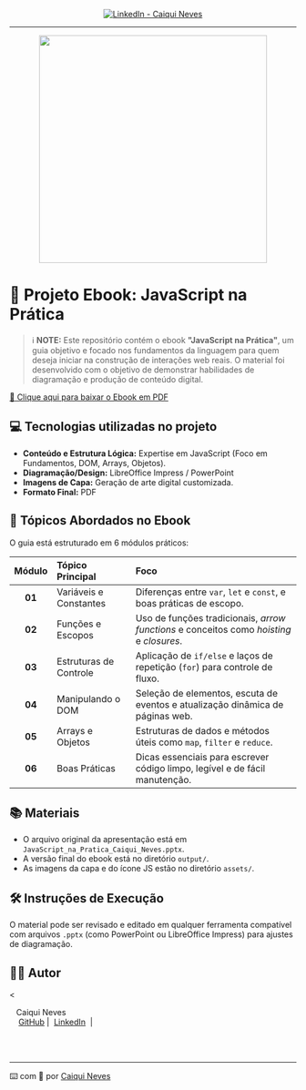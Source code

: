 


<p align="center">
<a href="https://www.linkedin.com/in/caiqui-neves-541244277/"><img src="https://img.shields.io/badge/LinkedIn-Caiqui_Neves-0A66C2?logo=linkedin" alt="LinkedIn - Caiqui Neves"></a>
<a href="https://github.com/caiquineves"></a></p>

-------


<p align="center">
<img 
    src="./assets/cover.png"
    width="400"  
/>
</p>

# 📕 Projeto Ebook: JavaScript na Prática


> ℹ️ **NOTE:** Este repositório contém o ebook **"JavaScript na Prática"**, um guia objetivo e focado nos fundamentos da linguagem para quem deseja iniciar na construção de interações web reais. O material foi desenvolvido com o objetivo de demonstrar habilidades de diagramação e produção de conteúdo digital.

<a href="./output/JavaScript_na_Pratica_Caiqui_Neves.pdf" title="View PDF now"> 🚀 Clique aqui para baixar o Ebook em PDF</a>

## 💻 Tecnologias utilizadas no projeto

- **Conteúdo e Estrutura Lógica:** Expertise em JavaScript (Foco em Fundamentos, DOM, Arrays, Objetos).
- **Diagramação/Design:** LibreOffice Impress / PowerPoint
- **Imagens de Capa:** Geração de arte digital customizada.
- **Formato Final:** PDF

## 🧠 Tópicos Abordados no Ebook

O guia está estruturado em 6 módulos práticos:

| Módulo | Tópico Principal | Foco |
| :----: | :----------------------- | :----------------------------------------------------------------------------------------------- |
| **01** | Variáveis e Constantes | Diferenças entre `var`, `let` e `const`, e boas práticas de escopo. |
| **02** | Funções e Escopos | Uso de funções tradicionais, *arrow functions* e conceitos como *hoisting* e *closures*. |
| **03** | Estruturas de Controle | Aplicação de `if/else` e laços de repetição (`for`) para controle de fluxo. |
| **04** | Manipulando o DOM | Seleção de elementos, escuta de eventos e atualização dinâmica de páginas web. |
| **05** | Arrays e Objetos | Estruturas de dados e métodos úteis como `map`, `filter` e `reduce`. |
| **06** | Boas Práticas | Dicas essenciais para escrever código limpo, legível e de fácil manutenção. |

## 📚 Materiais

- O arquivo original da apresentação está em `JavaScript_na_Pratica_Caiqui_Neves.pptx`.
- A versão final do ebook está no diretório `output/`.
- As imagens da capa e do ícone JS estão no diretório `assets/`.

## 🛠️ Instruções de Execução

O material pode ser revisado e editado em qualquer ferramenta compatível com arquivos `.pptx` (como PowerPoint ou LibreOffice Impress) para ajustes de diagramação.

## 👨‍💻 Autor

<p>
    <
    <p>&nbsp&nbsp&nbspCaiqui Neves<br>
    &nbsp&nbsp&nbsp
    <a href="https://github.com/caiquineves">
    GitHub</a>&nbsp;|&nbsp;
    <a href="https://www.linkedin.com/in/caiqui-neves-541244277/">LinkedIn</a>
&nbsp;|&nbsp;
    </p>
</p>
<br/><br/>
<p>

---

⌨️ com 💜 por [Caiqui Neves](https://github.com/caiquineves)
